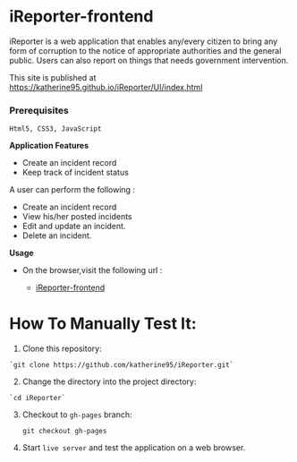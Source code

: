 # iReporter-frontend
iReporter is a web application that enables any/every citizen to bring any form of corruption to the notice of appropriate authorities and the general public. Users can also report on things that needs government intervention.

This site is published at https://katherine95.github.io/iReporter/UI/index.html

### Prerequisites

```
Html5, CSS3, JavaScript 
```

**Application Features**

* Create an incident record
* Keep track of incident status


A user can perform the following :

* Create an incident record
* View his/her posted incidents
* Edit and update an incident. 
* Delete an incident.

**Usage**

* On the browser,visit the following url :
    
     * [iReporter-frontend](https://katherine95.github.io/iReporter/UI/index.html)


# How To Manually Test It:

  1. Clone this repository:
  
    `git clone https://github.com/katherine95/iReporter.git`
   
  2. Change the directory into the project directory:
   
    `cd iReporter`
    
  3. Checkout to `gh-pages` branch:
  
     `git checkout gh-pages`
     
  4. Start `live server` and test the application on a web browser.
 